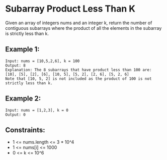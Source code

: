 # Subarray Product Less Than K

Given an array of integers nums and an integer k, return the number of contiguous subarrays where the product of all the elements in the subarray is strictly less than k.

## Example 1:

```
Input: nums = [10,5,2,6], k = 100
Output: 8
Explanation: The 8 subarrays that have product less than 100 are:
[10], [5], [2], [6], [10, 5], [5, 2], [2, 6], [5, 2, 6]
Note that [10, 5, 2] is not included as the product of 100 is not strictly less than k.
```

## Example 2:

```
Input: nums = [1,2,3], k = 0
Output: 0
```

## Constraints:

- 1 <= nums.length <= 3 \* 10^4
- 1 <= nums[i] <= 1000
- 0 <= k <= 10^6
